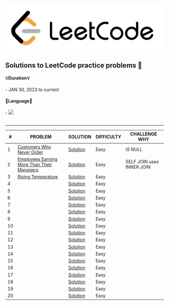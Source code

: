 
<img src = "LeetCode.png">


## Solutions to LeetCode practice problems 📝


<h4> 💡Duration💡 </h4>
- JAN 30, 2023 to current 

<br>

<h4> 🎯Language🎯 </h4>
-<i> <img src="https://img.shields.io/badge/mysql-4479A1?style=for-the-badge&logo=mysql&logoColor=white"> </i>

<br>
<br>

***

| # | PROBLEM | SOLUTION | DIFFICULTY | CHALLENGE WHY |
| --- | --- | --- | --- | --- |
| 1 | [Customers Who Never Order](https://leetcode.com/problems/customers-who-never-order/) | [Solution](https://github.com/suinkangme/LeetCode_practice/blob/main/MySQL/Customers%20Who%20Never%20Order.sql) | Easy | *IS NULL* |
| 2 | [Employees Earning More Than Their Managers](https://leetcode.com/problems/employees-earning-more-than-their-managers/description/) | [Solution](https://github.com/suinkangme/LeetCode_practice/blob/main/MySQL/181_%20Employees%20Earning%20More%20Than%20Their%20Managers.sql) | Easy | SELF JOIN uses INNER JOIN |
| 3 | [Rising Temperature](https://leetcode.com/problems/rising-temperature/) | [Solution]() | Easy | |
| 4 | []() | [Solution]() | Easy | |
| 5 | []() | [Solution]() | Easy | |
| 6 | []() | [Solution]() | Easy | |
| 7 | []() | [Solution]() | Easy | |
| 8 | []() | [Solution]() | Easy | |
| 9 | []() | [Solution]() | Easy | |
| 10 | []() | [Solution]() | Easy | |
| 11 | []() | [Solution]() | Easy | |
| 12 | []() | [Solution]() | Easy | |
| 13 | []() | [Solution]() | Easy | |
| 14 | []() | [Solution]() | Easy | |
| 15 | []() | [Solution]() | Easy | |
| 16 | []() | [Solution]() | Easy | |
| 17 | []() | [Solution]() | Easy | |
| 18 | []() | [Solution]() | Easy | |
| 19 | []() | [Solution]() | Easy | |
| 20 | []() | [Solution]() | Easy | |


